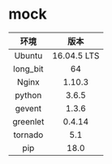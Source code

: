﻿# mock 

|环境|版本|
|:---:|:---:|
|Ubuntu|16.04.5 LTS|
|long_bit|64|
|Nginx|1.10.3|
|python|3.6.5|
|gevent|1.3.6|
|greenlet|0.4.14|
|tornado|5.1|
|pip|18.0|
